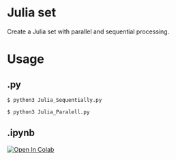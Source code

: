 # Julia set
Create a Julia set with parallel and sequential processing.

# Usage
## .py
```
$ python3 Julia_Sequentially.py
```
```
$ python3 Julia_Paralell.py
```
## .ipynb
[![Open In Colab](https://colab.research.google.com/assets/colab-badge.svg)](https://colab.research.google.com/github/peaceiris/emoji-ime-dictionary/blob/master/generate.ipynb)
